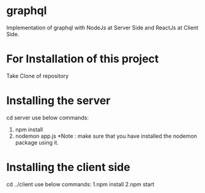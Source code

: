 # graphql
Implementation of graphql with NodeJs at Server Side and ReactJs at Client Side.

# For Installation of this project
 Take Clone of repository
# Installing the server
 cd server
 use below commands: 
 1. npm install
 2. nodemon app.js
 *Note  : make sure that you have installed the nodemon package using it.
# Installing the client side 
 cd ../client
 use below commands:
 1.npm install
 2.npm start 
    
    
